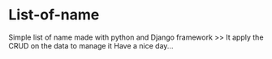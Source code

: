 <h1>List-of-name</h1>
Simple list of name made with python and Django framework 
>> It apply the CRUD on the data to manage it 
Have a nice day... 
